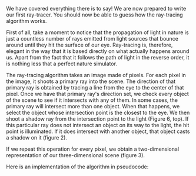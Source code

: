 We have covered everything there is to say! We are now prepared to write our first ray-tracer. You should now be able to guess how the ray-tracing algorithm works.

First of all, take a moment to notice that the propagation of light in nature is just a countless number of rays emitted from light sources that bounce around until they hit the surface of our eye. Ray-tracing is, therefore, elegant in the way that it is based directly on what actually happens around us. Apart from the fact that it follows the path of light in the reverse order, it is nothing less that a perfect nature simulator.

The ray-tracing algorithm takes an image made of pixels. For each pixel in the image, it shoots a primary ray into the scene. The direction of that primary ray is obtained by tracing a line from the eye to the center of that pixel. Once we have that primary ray's direction set, we check every object of the scene to see if it intersects with any of them. In some cases, the primary ray will intersect more than one object. When that happens, we select the object whose intersection point is the closest to the eye. We then shoot a shadow ray from the intersection point to the light (Figure 6, top). If this particular ray does not intersect an object on its way to the light, the hit point is illuminated. If it does intersect with another object, that object casts a shadow on it (figure 2).

If we repeat this operation for every pixel, we obtain a two-dimensional representation of our three-dimensional scene (figure 3).

Here is an implementation of the algorithm in pseudocode: